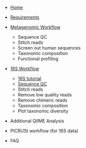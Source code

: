 * [Home](https://github.com/mlangill/microbiome_helper/wiki/Home)
* [Requirements](https://github.com/mlangill/microbiome_helper/wiki/Requirements)

* [Metagenomic Workflow](https://github.com/mlangill/microbiome_helper/wiki/Metagenomic-Workflow)
    * Sequence QC
    * Stitch reads
    * Screen out human sequences
    * Taxonomic composition
    * Functional profiling

* [16S Workflow](https://github.com/mlangill/microbiome_helper/wiki/16S-Workflow)
    * [16S tutorial](https://github.com/mlangill/microbiome_helper/wiki/16S-tutorial)
    * [Sequence QC](https://github.com/mlangill/microbiome_helper/wiki/Sequence-QC)
    * Stitch reads
    * Remove low quality reads
    * Remove chimeric reads
    * Taxonomic composition
    * Plot taxonomic diversity

* Additional QIIME Analysis

* PICRUSt workflow (for 16S data)

* FAQ